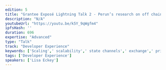 ```yaml
---
edition: 5
title: "Grantee Exposé Lightning Talk 2 - Perun’s research on off chain protocols"
description: "N/A"
youtubeUrl: "https://youtu.be/k5Y_9qWgfm4"
ipfsHash: ''
duration: 696
expertise: "Advanced"
type: "Talk"
track: "Developer Experience"
keywords: ['Scaling',' scalability',' state channels',' exchange',' privacy',' security',' technical']
tags: ['Developer Experience']
speakers: ['Lisa Eckey']
---
```

